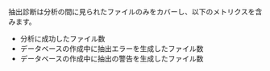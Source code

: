 抽出診断は分析の間に見られたファイルのみをカバーし、以下のメトリクスを含みます。
- 分析に成功したファイル数
- データベースの作成中に抽出エラーを生成したファイル数
- データベースの作成中に抽出の警告を生成したファイル数
